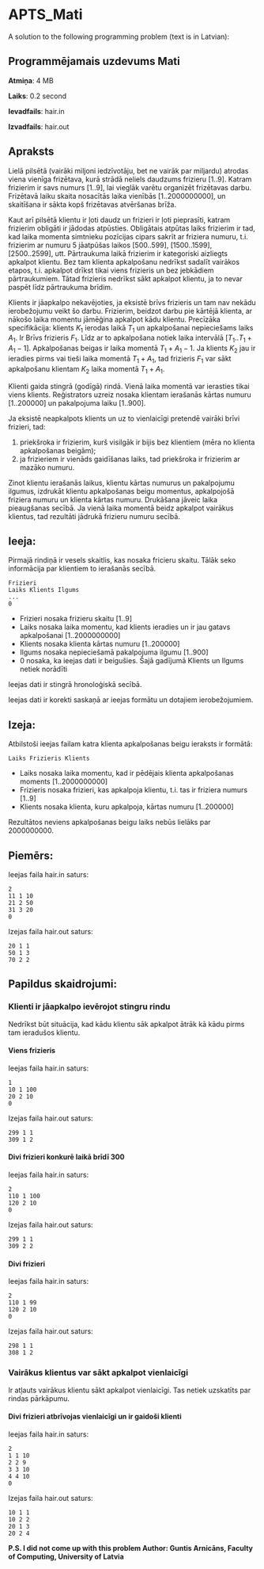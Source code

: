 # APTS_Mati
A solution to the following programming problem (text is in Latvian):


## Programmējamais uzdevums Mati
**Atmiņa**: 4 MB

**Laiks**: 0.2 second

**Ievadfails**: hair.in

**Izvadfails**: hair.out

## Apraksts

Lielā pilsētā (vairāki miljoni iedzīvotāju, bet ne vairāk par miljardu) atrodas viena vienīga frizētava, kurā strādā neliels daudzums frizieru $[1..9]$. Katram frizierim ir savs numurs $[1..9]$, lai vieglāk varētu organizēt frizētavas darbu. Frizētavā laiku skaita nosacītās laika vienībās $[1..2000000000]$, un skaitīšana ir sākta kopš frizētavas atvēršanas brīža.

Kaut arī pilsētā klientu ir ļoti daudz un frizieri ir ļoti pieprasīti, katram frizierim obligāti ir jādodas atpūsties. Obligātais atpūtas laiks frizierim ir tad, kad laika momenta simtnieku pozīcijas cipars sakrīt ar friziera numuru, t.i. frizierim ar numuru 5 jāatpūšas laikos $[500..599]$, $[1500..1599]$, $[2500..2599]$, utt. Pārtraukuma laikā frizierim ir kategoriski aizliegts apkalpot klientu. Bez tam klienta apkalpošanu nedrīkst sadalīt vairākos etapos, t.i. apkalpot drīkst tikai viens frizieris un bez jebkādiem pārtraukumiem. Tātad frizieris nedrīkst sākt apkalpot klientu, ja to nevar paspēt līdz pārtraukuma brīdim.

Klients ir jāapkalpo nekavējoties, ja eksistē brīvs frizieris un tam nav nekādu ierobežojumu veikt šo darbu. Frizierim, beidzot darbu pie kārtējā klienta, ar nākošo laika momentu jāmēģina apkalpot kādu klientu. Precīzāka specifikācija: klients $K_1$ ierodas laikā $T_1$ un apkalpošanai nepieciešams laiks $A_1$. Ir Brīvs frizieris $F_1$. Līdz ar to apkalpošana notiek laika intervālā $[T_1..T_1+A_1-1]$. Apkalpošanas beigas ir laika momentā $T_1+ A_1-1$. Ja klients $K_2$ jau ir ieradies pirms vai tieši laika momentā $T_1+ A_1$, tad frizieris $F_1$ var sākt apkalpošanu klientam $K_2$ laika momentā $T_1+ A_1$.

Klienti gaida stingrā (godīgā) rindā. Vienā laika momentā var ierasties tikai viens klients. Reģistrators uzreiz nosaka klientam ierašanās kārtas numuru $[1..200 000]$ un pakalpojuma laiku $[1..900]$.

Ja eksistē neapkalpots klients un uz to vienlaicīgi pretendē vairāki brīvi frizieri, tad:
1. priekšroka ir frizierim, kurš visilgāk ir bijis bez klientiem (mēra no klienta apkalpošanas beigām);
2. ja frizieriem ir vienāds gaidīšanas laiks, tad priekšroka ir frizierim ar mazāko numuru.
 
Zinot klientu ierašanās laikus, klientu kārtas numurus un pakalpojumu ilgumus, izdrukāt klientu apkalpošanas beigu momentus, apkalpojošā friziera numuru un klienta kārtas numuru. Drukāšana jāveic laika pieaugšanas secībā. Ja vienā laika momentā beidz apkalpot vairākus klientus, tad rezultāti jādrukā frizieru numuru secībā.

## Ieeja:
Pirmajā rindiņā ir vesels skaitlis, kas nosaka fricieru skaitu. Tālāk seko informācija par klientiem to ierašanās secībā.
```
Frizieri
Laiks Klients Ilgums
...
0
```
* Frizieri nosaka frizieru skaitu $[1..9]$
* Laiks nosaka laika momentu, kad klients ieradies un ir jau gatavs apkalpošanai $[1..2 000 000 000]$
* Klients nosaka klienta kārtas numuru $[1..200 000]$
* Ilgums nosaka nepieciešamā pakalpojuma ilgumu $[1..900]$
* 0 nosaka, ka ieejas dati ir beigušies. Šajā gadījumā Klients un Ilgums netiek norādīti

Ieejas dati ir stingrā hronoloģiskā secībā.

Ieejas dati ir korekti saskaņā ar ieejas formātu un dotajiem ierobežojumiem.

## Izeja:
Atbilstoši ieejas failam katra klienta apkalpošanas beigu ieraksts ir formātā:
```
Laiks Frizieris Klients
```
* Laiks nosaka laika momentu, kad ir pēdējais klienta apkalpošanas moments $[1..2 000 000 000]$
* Frizieris nosaka frizieri, kas apkalpoja klientu, t.i. tas ir friziera numurs $[1..9]$
* Klients nosaka klienta, kuru apkalpoja, kārtas numuru $[1..200 000]$

Rezultātos neviens apkalpošanas beigu laiks nebūs lielāks par $2 000 000 000$.

## Piemērs:
Ieejas faila hair.in saturs:
```
2
11 1 10
21 2 50
31 3 20
0
```

Izejas faila hair.out saturs:
```
20 1 1
50 1 3
70 2 2
```

## Papildus skaidrojumi:
### Klienti ir jāapkalpo ievērojot stingru rindu
Nedrīkst būt situācija, kad kādu klientu sāk apkalpot ātrāk kā kādu pirms tam ieradušos klientu.

#### Viens frizieris
Ieejas faila hair.in saturs:
```
1
10 1 100
20 2 10
0
```

Izejas faila hair.out saturs:
```
299 1 1
309 1 2
```

#### Divi frizieri konkurē laikā brīdī 300
Ieejas faila hair.in saturs:
```
2
110 1 100
120 2 10
0
```

Izejas faila hair.out saturs:
```
299 1 1
309 2 2
```

#### Divi frizieri
Ieejas faila hair.in saturs:
```
2
110 1 99
120 2 10
0
```

Izejas faila hair.out saturs:
```
298 1 1
308 1 2
```

### Vairākus klientus var sākt apkalpot vienlaicīgi
Ir atļauts vairākus klientu sākt apkalpot vienlaicīgi. Tas netiek uzskatīts par rindas pārkāpumu.
#### Divi frizieri atbrīvojas vienlaicīgi un ir gaidoši klienti

Ieejas faila hair.in saturs:
```
2
1 1 10
2 2 9
3 3 10
4 4 10
0
```

Izejas faila hair.out saturs:
```
10 1 1
10 2 2
20 1 3
20 2 4
```

**P.S.
I did not come up with this problem
Author: Guntis Arnicāns, Faculty of Computing, University of Latvia**

